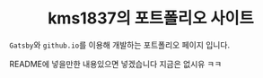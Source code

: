 <h1 align="center">
  kms1837의 포트폴리오 사이트
</h1>

`Gatsby`와 `github.io`를 이용해 개발하는 포트폴리오 페이지 입니다.

README에 넣을만한 내용있으면 넣겠습니다 지금은 없시유 ㅋㅋ
